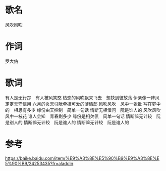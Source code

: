 # 歌名

风吹风吹

# 作词

罗大佑

# 歌词

有人是无行踪　有人被风笑憨
热恋的风吹飘来飞去　想袂到彼放荡
伊亲像一阵风　定定无守信用
六月的炎天引阮牵挂可爱的薄情郎
风吹风吹　风中一张批
写在梦中的　相思有多少
缘份由天控制　简单一句话
情断无相借问　阮是谁人的
风吹风吹　风中一枝花
谁人会知　青春剩多少
缘份是相欠债　简单一句话
情断嘛无计较　阮是别人的
情断嘛无计较　阮是谁人的
情断嘛无计较　阮是谁人的 

# 参考 

https://baike.baidu.com/item/%E9%A3%8E%E5%90%B9%E9%A3%8E%E5%90%B9/24253435?fr=aladdin